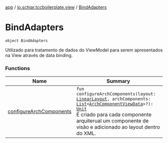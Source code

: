 [app](../../index.md) / [io.schiar.tccboilerplate.view](../index.md) / [BindAdapters](./index.md)

# BindAdapters

`object BindAdapters`

Utilizado para tratamento de dados do ViewModel para serem apresentados na View através de data binding.

### Functions

| Name | Summary |
|---|---|
| [configureArchComponents](configure-arch-components.md) | `fun configureArchComponents(layout: `[`LinearLayout`](https://developer.android.com/reference/android/widget/LinearLayout.html)`, archComponents: `[`List`](https://kotlinlang.org/api/latest/jvm/stdlib/kotlin.collections/-list/index.html)`<`[`ArchComponentViewData`](../../io.schiar.tccboilerplate.view.viewdata/-arch-component-view-data/index.md)`>?): `[`Unit`](https://kotlinlang.org/api/latest/jvm/stdlib/kotlin/-unit/index.html)<br>É criado para cada componente arquiterual um componente de visão e adicionado ao layout dentro do XML. |
